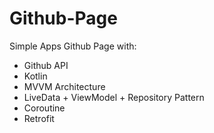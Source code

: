 # Github-Page

Simple Apps Github Page with: 
+ Github API
+ Kotlin
+ MVVM Architecture
+ LiveData + ViewModel + Repository Pattern
+ Coroutine
+ Retrofit
